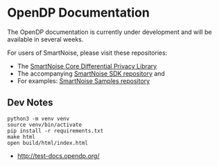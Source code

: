 # OpenDP Documentation

The OpenDP documentation is currently under development and will be available in several weeks.

For users of SmartNoise, please visit these repositories:
 - The [SmartNoise Core Differential Privacy Library](https://github.com/opendp/smartnoise-core)
 - The accompanying [SmartNoise SDK repository](https://github.com/opendp/smartnoise-sdk) and 
 - For examples: [SmartNoise Samples repository](https://github.com/opendp/smartnoise-samples) 




## Dev Notes

```
python3 -m venv venv
source venv/bin/activate
pip install -r requirements.txt
make html
open build/html/index.html
```

- http://test-docs.opendp.org/
